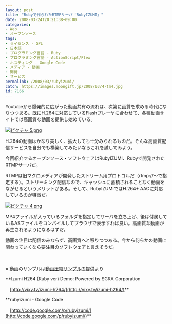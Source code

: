 ```yaml
---
layout: post
title: "Rubyで作られたRTMPサーバ「RubyIZUMI」"
date: 2008-03-24T20:21:38+09:00
categories:
- Web
- オープンソース
tags: 
- ライセンス - GPL
- 日本語
- プログラミング言語 - Ruby
- プログラミング言語 - ActionScript/Flex
- ホスティング - Google Code
- メディア - 動画
- 開発
- サービス
permalink: /2008/03/rubyizumi/
catch: https://images.moongift.jp/2008/03/4-tm4.jpg
id: 7166
---
```

Youtubeから爆発的に広がった動画共有の流れは、次第に画質を求める時代になりつつある。既にH.264に対応しているFlashプレーヤに合わせて、各種動画サイトでは高画質な動画を提供し始めている。

  

[![ピクチャ 5.png](https://images.moongift.jp/2008/03/5-tm4.jpg)](https://images.moongift.jp/2008/03/511.jpg)

  

H.264の動画はかなり美しく、拡大しても十分みられるものだ。そんな高画質配信サービスを自分でも構築してみたいならこれを試してみよう。

  

今回紹介するオープンソース・ソフトウェアはRubyIZUMI、Rubyで開発されたRTMPサーバだ。

  
  
<!--more-->  

RTMPは旧マクロメディアが開発したストリーム用プロトコルだ（rtmp://〜で指定する）。ストリーミング配信なので、キャッシュに蓄積されることなく動画をながせるというメリットがある。そして、RubyIZUMIではH.264+ AACに対応しているのが特徴だ。

  

[![ピクチャ 4.png](https://images.moongift.jp/2008/03/4-tm4.jpg)](https://images.moongift.jp/2008/03/410.jpg)

  

MP4ファイルが入っているフォルダを指定してサーバを立ち上げ、後は付属しているASファイルをコンパイルしてブラウザで表示すれば良い。高画質な動画が再生されるようになるはずだ。

  

動画の注目は配信のみならず、高画質へと移りつつある。今から何らかの動画に関わっていくなら要注目のソフトウェアと言えそうだ。

  

　

  

※ 動画のサンプルは[動画圧縮サンプルの提供](http://www.katch.ne.jp/~kakonacl/sankoh/movies/sample.html)より

  

**Izumi H264 (Ruby ver) Demo: Powered by SGRA Corporation  
  
　[http://vixy.tv/izumi-h264/](http://vixy.tv/izumi-h264/)**

  

**rubyizumi - Google Code  
  
　[http://code.google.com/p/rubyizumi/](http://code.google.com/p/rubyizumi/)**

  
